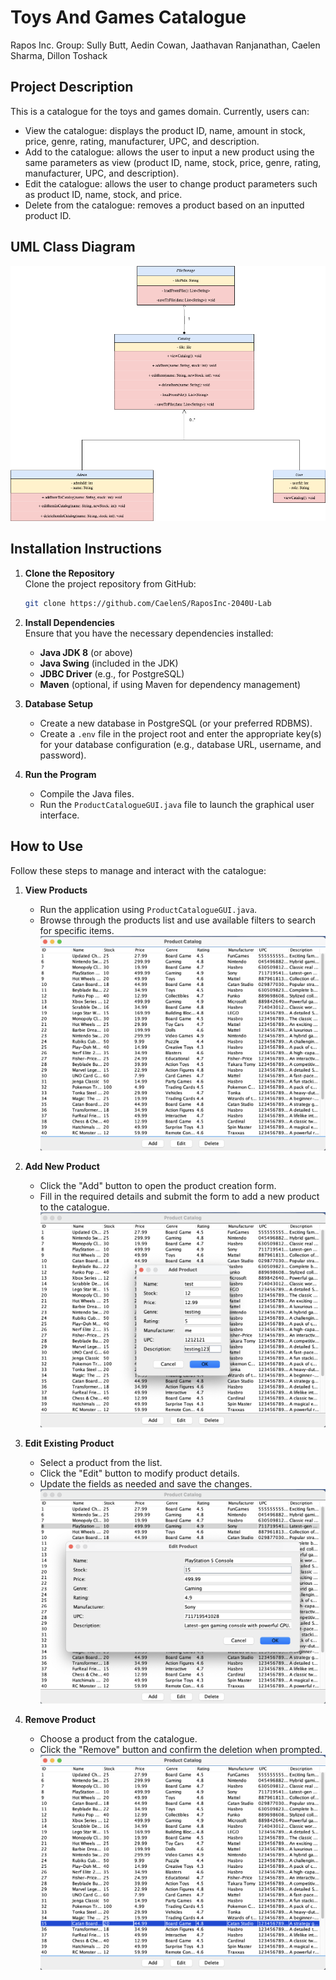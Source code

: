 # Toys And Games Catalogue
Rapos Inc.
Group: Sully Butt, Aedin Cowan, Jaathavan Ranjanathan, Caelen Sharma, Dillon Toshack

## Project Description
This is a catalogue for the toys and games domain. Currently, users can:
- View the catalogue: displays the product ID, name, amount in stock, price, genre, rating, manufacturer, UPC, and description.
- Add to the catalogue: allows the user to input a new product using the same parameters as view (product ID, name, stock, price, genre, rating, manufacturer, UPC, and description).
- Edit the catalogue: allows the user to change product parameters such as product ID, name, stock, and price.
- Delete from the catalogue: removes a product based on an inputted product ID.

## UML Class Diagram
![Screenshot](SS_1.png)

## Installation Instructions

1. **Clone the Repository**  
    Clone the project repository from GitHub:
    ```bash
    git clone https://github.com/CaelenS/RaposInc-2040U-Lab
    ```

2. **Install Dependencies**  
    Ensure that you have the necessary dependencies installed:  
    - **Java JDK 8** (or above)  
    - **Java Swing** (included in the JDK)  
    - **JDBC Driver** (e.g., for PostgreSQL)  
    - **Maven** (optional, if using Maven for dependency management)

3. **Database Setup**  
    - Create a new database in PostgreSQL (or your preferred RDBMS).  
    - Create a `.env` file in the project root and enter the appropriate key(s) for your database configuration (e.g., database URL, username, and password).

4. **Run the Program**  
    - Compile the Java files.  
    - Run the `ProductCatalogueGUI.java` file to launch the graphical user interface.


## How to Use
Follow these steps to manage and interact with the catalogue:

1. **View Products**  
    - Run the application using `ProductCatalogueGUI.java`.  
    - Browse through the products list and use available filters to search for specific items.
![Launch View of Catalogue](View.png)

2. **Add New Product**  
    - Click the "Add" button to open the product creation form.  
    - Fill in the required details and submit the form to add a new product to the catalogue.
![Adding Functionality](Add.png)

3. **Edit Existing Product**  
    - Select a product from the list.  
    - Click the "Edit" button to modify product details.  
    - Update the fields as needed and save the changes.
![Editing Functionality](Edit.png)

4. **Remove Product**  
    - Choose a product from the catalogue.  
    - Click the "Remove" button and confirm the deletion when prompted.
![Deleting Functionality](Delete.png)
